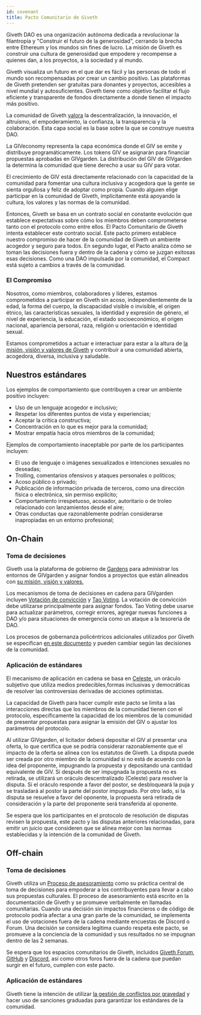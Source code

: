 ```yaml
---
id: covenant
title: Pacto Comunitario de Giveth
---
```


Giveth DAO es una organización autónoma dedicada a revolucionar la filantropía y "Construir el futuro de la generosidad", cerrando la brecha entre Ethereum y los mundos sin fines de lucro. La misión de Giveth es construir una cultura de generosidad que empodere y recompense a quienes dan, a los proyectos, a la sociedad y al mundo.

Giveth visualiza un futuro en el que dar es fácil y las personas de todo el mundo son recompensadas por crear un cambio positivo. Las plataformas de Giveth pretenden ser gratuitas para donantes y proyectos, accesibles a nivel mundial y autosuficientes. Giveth tiene como objetivo facilitar el flujo eficiente y transparente de fondos directamente a donde tienen el impacto más positivo.

La comunidad de Giveth [valora](/es/whatisgiveth/) la descentralización, la innovación, el altruismo, el empoderamiento, la confianza, la transparencia y la colaboración. Esta capa social es la base sobre la que se construye nuestra DAO.

La GIVeconomy representa la capa económica donde el GIV se emite y distribuye programáticamente. Los tokens GIV se asignarán para financiar propuestas aprobadas en GIVgarden. La distribución del GIV de GIVgarden la determina la comunidad que tiene derecho a usar su GIV para votar.

El crecimiento de GIV está directamente relacionado con la capacidad de la comunidad para fomentar una cultura inclusiva y acogedora que la gente se sienta orgullosa y feliz de adoptar como propia. Cuando alguien elige participar en la comunidad de Giveth, implícitamente está apoyando la cultura, los valores y las normas de la comunidad.

Entonces, Giveth se basa en un contrato social en constante evolución que establece expectativas sobre cómo los miembros deben comprometerse tanto con el protocolo como entre ellos. El Pacto Comunitario de Giveth intenta establecer este contrato social. Este pacto primero establece nuestro compromiso de hacer de la comunidad de Giveth un ambiente acogedor y seguro para todos. En segundo lugar, el Pacto analiza cómo se toman las decisiones fuera y dentro de la cadena y cómo se juzgan exitosas esas decisiones. Como una DAO impulsada por la comunidad, el Compact está sujeto a cambios a través de la comunidad.

### El Compromiso

Nosotros, como miembros, colaboradores y líderes, estamos comprometidos a participar en Giveth sin acoso, independientemente de la edad, la forma del cuerpo, la discapacidad visible o invisible, el origen étnico, las características sexuales, la identidad y expresión de género, el nivel de experiencia, la educación, el estado socioeconómico, el origen nacional, apariencia personal, raza, religión u orientación e identidad sexual.

Estamos comprometidos a actuar e interactuar para estar a la altura de [la misión, visión y valores de Giveth](/es/whatisgiveth/) y contribuir a una comunidad abierta, acogedora, diversa, inclusiva y saludable.

## Nuestros estándares

Los ejemplos de comportamiento que contribuyen a crear un ambiente positivo incluyen:

- Uso de un lenguaje acogedor e inclusivo;
- Respetar los diferentes puntos de vista y experiencias;
- Aceptar la crítica constructiva;
- Concentración en lo que es mejor para la comunidad;
- Mostrar empatía hacia otros miembros de la comunidad;

Ejemplos de comportamiento inaceptable por parte de los participantes incluyen:

- El uso de lenguaje o imágenes sexualizados e intenciones sexuales no deseadas;
- Trolling, comentarios ofensivos y ataques personales o políticos;
- Acoso público o privado;
- Publicación de información privada de terceros, como una dirección física o electrónica, sin permiso explícito;
- Comportamiento irrespetuoso, acosador, autoritario o de troleo relacionado con lanzamientos desde el aire;
- Otras conductas que razonablemente podrían considerarse inapropiadas en un entorno profesional;

## On-Chain

### Toma de decisiones

Giveth usa la plataforma de gobierno de [Gardens](https://gardens.1hive.org/#/home/) para administrar los entornos de GIVgarden y asignar fondos a proyectos que están alineados con [su misión, visión y valores.](/es/whatisgiveth/)

Los mecanismos de toma de decisiones en cadena para GIVgarden incluyen [Votación de convicción](https://forum.tecommons.org/t/conviction-voting-tl-dr/308?u=liviade) y [Tao Voting](https://forum.tecommons.org/t/tao-voting-formly-disputable-voting-parameters-general-discussion/267). La votación de convicción debe utilizarse principalmente para asignar fondos. Tao Voting debe usarse para actualizar parámetros, corregir errores, agregar nuevas funciones a DAO y/o para situaciones de emergencia como un ataque a la tesoreria de DAO.

Los procesos de gobernanza policéntricos adicionales utilizados por Giveth se especifican [en este documento](/es/whatisgiveth/governanceProcess) y pueden cambiar según las decisiones de la comunidad.

### Aplicación de estándares

El mecanismo de aplicación en cadena se basa en [Celeste](https://1hive.gitbook.io/celeste/), un oráculo subjetivo que utiliza medios predecibles,formas inclusivas y democráticas de resolver las controversias derivadas de acciones optimistas.

La capacidad de Giveth para hacer cumplir este pacto se limita a las interacciones directas que los miembros de la comunidad tienen con el protocolo, específicamente la capacidad de los miembros de la comunidad de presentar propuestas para asignar la emisión del GIV o ajustar los parámetros del protocolo.

Al utilizar GIVgarden, el licitador deberá depositar el GIV al presentar una oferta, lo que certifica que se podría considerar razonablemente que el impacto de la oferta se alinea con los estatutos de Giveth. La disputa puede ser creada por otro miembro de la comunidad si no está de acuerdo con la idea del proponente, impugnando la propuesta y depositando una cantidad equivalente de GIV. Si después de ser impugnada la propuesta no es retirada, se utilizará un oráculo descentralizado (Celeste) para resolver la disputa. Si el oráculo responde a favor del postor, se desbloqueará la puja y se trasladará al postor la parte del postor impugnado. Por otro lado, si la disputa se resuelve a favor del oponente, la propuesta será retirada de consideración y la parte del proponente será transferida al oponente.

Se espera que los participantes en el protocolo de resolución de disputas revisen la propuesta, este pacto y las disputas anteriores relacionadas, para emitir un juicio que consideren que se alinea mejor con las normas establecidas y la intención de la comunidad de Giveth.

## Off-chain

### Toma de decisiones

Giveth utiliza un [Proceso de asesoramiento](/es/whatisgiveth/adviceProcess) como su práctica central de toma de decisiones para empoderar a los contribuyentes para llevar a cabo sus propuestas culturales. El proceso de asesoramiento está escrito en la documentación de Giveth y se promueve verbalmente en llamadas comunitarias. Cuando una decisión sin impactos financieros o de código de protocolo podría afectar a una gran parte de la comunidad, se implementa el uso de votaciones fuera de la cadena mediante encuestas de Discord o Forum. Una decisión se considera legítima cuando respeta este pacto, se promueve a la conciencia de la comunidad y sus resultados no se impugnan dentro de las 2 semanas.

Se espera que los espacios comunitarios de Giveth, incluidos [Giveth Forum](https://forum.giveth.io/), [GitHub](https://github.com/Giveth) y [Discord](https://discord.gg/JxF38Tj364), así como otros foros fuera de la cadena que puedan surgir en el futuro, cumplen con este pacto.

### Aplicación de estándares

Giveth tiene la intención de utilizar [la gestión de conflictos por gravedad](https://forum.tecommons.org/t/gravity-general-process/173) y hacer uso de sanciones graduadas para garantizar los estándares de la comunidad.
